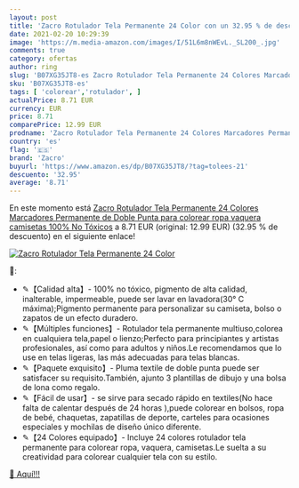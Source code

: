 ```yaml
---
layout: post
title: 'Zacro Rotulador Tela Permanente 24 Color con un 32.95 % de descuento'
date: 2021-02-20 10:29:39
image: 'https://m.media-amazon.com/images/I/51L6m8nWEvL._SL200_.jpg'
comments: true
category: ofertas
author: ring
slug: 'B07XG35JT8-es Zacro Rotulador Tela Permanente 24 Colores Marcadores...'
sku: 'B07XG35JT8-es'
tags: [ 'colorear','rotulador', ]
actualPrice: 8.71 EUR
currency: EUR
price: 8.71
comparePrice: 12.99 EUR
prodname: 'Zacro Rotulador Tela Permanente 24 Colores Marcadores Permanente de Doble Punta para colorear ropa vaquera  camisetas 100% No Tóxicos'
country: 'es'
flag: '🇪🇸'
brand: 'Zacro'
buyurl: 'https://www.amazon.es/dp/B07XG35JT8/?tag=tolees-21'
descuento: '32.95'
average: '8.71'
---
```


En este momento está [Zacro Rotulador Tela Permanente 24 Colores Marcadores Permanente de Doble Punta para colorear ropa vaquera  camisetas 100% No Tóxicos](https://www.amazon.es/dp/B07XG35JT8/?tag=tolees-21) a 8.71 EUR (original: 12.99 EUR) (32.95 %  de descuento) en el siguiente enlace!

[![Zacro Rotulador Tela Permanente 24 Color](https://m.media-amazon.com/images/I/51L6m8nWEvL._SL200_.jpg)](https://www.amazon.es/dp/B07XG35JT8/?tag=tolees-21)

🔎:

- ✎【Calidad alta】- 100% no tóxico, pigmento de alta calidad, inalterable, impermeable, puede ser lavar en lavadora(30° C máxima);Pigmento permanente para personalizar su camiseta, bolso o zapatos de un efecto duradero.
- ✎【Múltiples funciones】- Rotulador tela permanente multiuso,colorea en cualquiera tela,papel o lienzo;Perfecto para principiantes y artistas profesionales, así como para adultos y niños.Le recomendamos que lo use en telas ligeras, las más adecuadas para telas blancas.
- ✎【Paquete exquisito】- Pluma textile de doble punta puede ser satisfacer su requisito.También, ajunto 3 plantillas de dibujo y una bolsa de lona como regalo.
- ✎【Fácil de usar】- se sirve para secado rápido en textiles(No hace falta de calentar después de 24 horas ),puede colorear en bolsos, ropa de bebé, chaquetas, zapatillas de deporte, carteles para ocasiones especiales y mochilas de diseño único diferente.
- ✎【24 Colores equipado】- Incluye 24 colores rotulador tela permanente para colorear ropa, vaquera, camisetas.Le suelta a su creatividad para colorear cualquier tela con su estilo.

[🛒 Aquí!!!](https://www.amazon.es/dp/B07XG35JT8/?tag=tolees-21)
